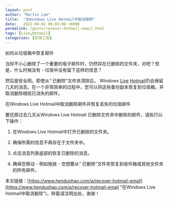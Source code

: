 ```yaml
---
layout: post  
author: "Martin Lee"  
title:  "在Windows Live Hotmail中取消删除"  
date:   2022-04-01 09:03:08 +0800  
permalink: /posts/recover-hotmail-email.html  
tags: [Live,Hotmail]  
categories: [实用工具]  
---
```

如何从垃圾箱中恢复邮件




当你不小心删除了一个重要的电子邮件时，仍然存在已删除的文件夹，对吧？但是，什么时候没有 - 垃圾中没有留下这样的信息？




然后是安全网。即使从“ 已删除”文件夹清除后， Windows [Live](https://www.henduohao.com/tag/live-mail "Live Mail即Windows Live Mail，是微软的一项电子邮件服务。") [Hotmail](https://www.henduohao.com/tag/hotmail "Hotmail是互联网免费电子邮件提供商之一，是一种微软邮箱。")仍会保留几天的消息。在一个非常简单的过程中，您可以将这些备份副本恢复到垃圾箱，并取消删除相信已消失的邮件。




在Windows Live Hotmail中取消删除邮件并恢复丢失的垃圾邮件

要还原过去几天从Windows Live Hotmail 已删除文件夹中删除的邮件，请执行以下操作：

1. 在Windows Live Hotmail中打开已删除的文件夹。

2. 确保所需的信息不再存在于文件夹中。

3. 点击消息列表底部的恢复已删除的消息。

4. 确保您移动 - 例如拖放 - 您想要从“ 已删除”文件夹恢复到收件箱或其他文件夹的所有邮件。

本文链接：[https://www.henduohao.com/a/recover-hotmail-email](https://www.henduohao.com/a/recover-hotmail-email "在Windows Live Hotmail中取消删除")，转载请注明出处，谢谢！